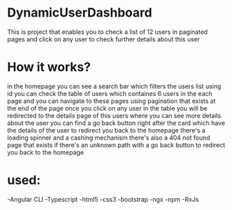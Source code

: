 # DynamicUserDashboard
This is project that enables you to check a list of 12 users in paginated pages and click on any user to check further details about this user 
# How it works?
in the homepage you can see a search bar which filters the users list using id 
you can check the table of users which containes 6 users in the each page and you can navigate to these pages using pagination that exists at the end of the page
once you click on any user in the table you will be redirected to the details page of this users where you can see more details about the user
you can find a go back button right after the card which have the details of the user to redirect you back to the homepage
there's a loading spinner and a cashing mechanism 
there's also a 404 not found page that exists if there's an unknown path with a go back button to redirect you back to the homepage

# used:
-Angular CLI
-Typescript
-html5
-css3
-bootstrap
-ngx
-npm
-RxJs


